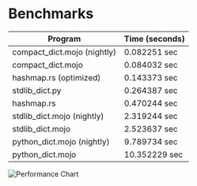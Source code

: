 # Benchmarks

| Program | Time (seconds) |
|---------|----------------|
| compact_dict.mojo (nightly) | 0.082251 sec |
| compact_dict.mojo | 0.084032 sec |
| hashmap.rs (optimized) | 0.143373 sec |
| stdlib_dict.py | 0.264387 sec |
| hashmap.rs | 0.470244 sec |
| stdlib_dict.mojo (nightly) | 2.319244 sec |
| stdlib_dict.mojo | 2.523637 sec |
| python_dict.mojo (nightly) | 9.789734 sec |
| python_dict.mojo | 10.352229 sec |

![Performance Chart](benchmark.png)
